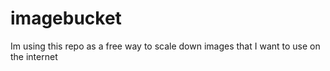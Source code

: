 # imagebucket
Im using this repo as a free way to scale down images that I want to use on the internet
